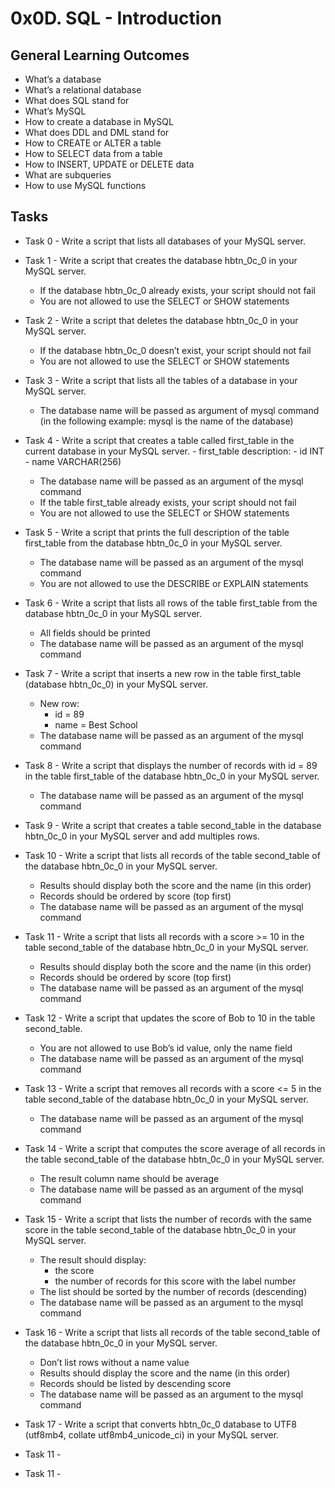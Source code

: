 # 0x0D. SQL - Introduction

## General Learning Outcomes

* What’s a database
* What’s a relational database
* What does SQL stand for
* What’s MySQL
* How to create a database in MySQL
* What does DDL and DML stand for
* How to CREATE or ALTER a table
* How to SELECT data from a table
* How to INSERT, UPDATE or DELETE data
* What are subqueries
* How to use MySQL functions

## Tasks

* Task 0 - Write a script that lists all databases of your MySQL server.

* Task 1 - Write a script that creates the database hbtn_0c_0 in your MySQL server.
    * If the database hbtn_0c_0 already exists, your script should not fail
    * You are not allowed to use the SELECT or SHOW statements

* Task 2 - Write a script that deletes the database hbtn_0c_0 in your MySQL server.
    * If the database hbtn_0c_0 doesn’t exist, your script should not fail
    * You are not allowed to use the SELECT or SHOW statements

* Task 3 - Write a script that lists all the tables of a database in your MySQL server.
    * The database name will be passed as argument of mysql command (in the following example: mysql is the name of the database)

* Task 4 - Write a script that creates a table called first_table in the current database in your MySQL server.
        - first_table description:
        - id INT
        - name VARCHAR(256)
    * The database name will be passed as an argument of the mysql command
    * If the table first_table already exists, your script should not fail
    * You are not allowed to use the SELECT or SHOW statements

* Task 5 - Write a script that prints the full description of the table first_table from the database hbtn_0c_0 in your MySQL server.
    * The database name will be passed as an argument of the mysql command
    * You are not allowed to use the DESCRIBE or EXPLAIN statements

* Task 6 - Write a script that lists all rows of the table first_table from the database hbtn_0c_0 in your MySQL server.
    * All fields should be printed
    * The database name will be passed as an argument of the mysql command

* Task 7 - Write a script that inserts a new row in the table first_table (database hbtn_0c_0) in your MySQL server.
    * New row:
        * id = 89
        * name = Best School
    * The database name will be passed as an argument of the mysql command

* Task 8 - Write a script that displays the number of records with id = 89 in the table first_table of the database hbtn_0c_0 in your MySQL server.
    * The database name will be passed as an argument of the mysql command

* Task 9 - Write a script that creates a table second_table in the database hbtn_0c_0 in your MySQL server and add multiples rows.

* Task 10 - Write a script that lists all records of the table second_table of the database hbtn_0c_0 in your MySQL server.
    * Results should display both the score and the name (in this order)
    * Records should be ordered by score (top first)
    * The database name will be passed as an argument of the mysql command

* Task 11 - Write a script that lists all records with a score >= 10 in the table second_table of the database hbtn_0c_0 in your MySQL server.
    * Results should display both the score and the name (in this order)
    * Records should be ordered by score (top first)
    * The database name will be passed as an argument of the mysql command

* Task 12 - Write a script that updates the score of Bob to 10 in the table second_table.
    * You are not allowed to use Bob’s id value, only the name field
    * The database name will be passed as an argument of the mysql command

* Task 13 - Write a script that removes all records with a score <= 5 in the table second_table of the database hbtn_0c_0 in your MySQL server.
    * The database name will be passed as an argument of the mysql command

* Task 14 - Write a script that computes the score average of all records in the table second_table of the database hbtn_0c_0 in your MySQL server.
    * The result column name should be average
    * The database name will be passed as an argument of the mysql command

* Task 15 - Write a script that lists the number of records with the same score in the table second_table of the database hbtn_0c_0 in your MySQL server.
    * The result should display:
        * the score
        * the number of records for this score with the label number
    * The list should be sorted by the number of records (descending)
    * The database name will be passed as an argument to the mysql command

* Task 16 - Write a script that lists all records of the table second_table of the database hbtn_0c_0 in your MySQL server.
    * Don’t list rows without a name value
    * Results should display the score and the name (in this order)
    * Records should be listed by descending score
    * The database name will be passed as an argument to the mysql command

* Task 17 - Write a script that converts hbtn_0c_0 database to UTF8 (utf8mb4, collate utf8mb4_unicode_ci) in your MySQL server.

* Task 11 - 
* Task 11 - 